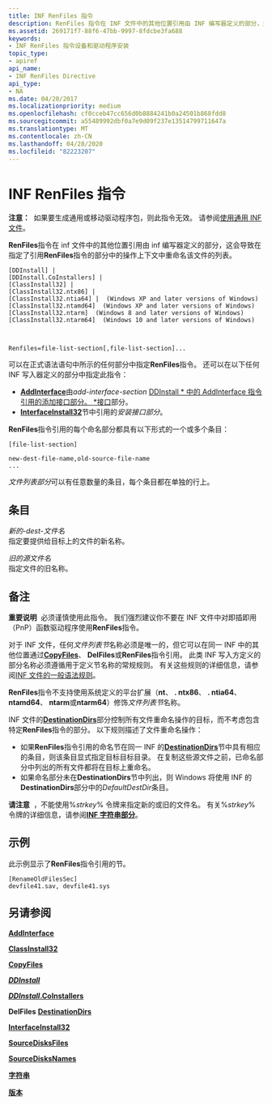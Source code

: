 ```yaml
---
title: INF RenFiles 指令
description: RenFiles 指令在 INF 文件中的其他位置引用由 INF 编写器定义的部分，这会导致在指定了引用 RenFiles 指令的部分中的操作上下文中重命名该文件的列表。
ms.assetid: 269171f7-88f6-47bb-9997-8fdcbe3fa688
keywords:
- INF RenFiles 指令设备和驱动程序安装
topic_type:
- apiref
api_name:
- INF RenFiles Directive
api_type:
- NA
ms.date: 04/20/2017
ms.localizationpriority: medium
ms.openlocfilehash: cf0cceb47cc656d0b8884241b0a24501b868fdd8
ms.sourcegitcommit: a55489992dbf0a7e9d09f237e13514799711647a
ms.translationtype: MT
ms.contentlocale: zh-CN
ms.lasthandoff: 04/28/2020
ms.locfileid: "82223207"
---
```

# <a name="inf-renfiles-directive"></a>INF RenFiles 指令


**注意：**  如果要生成通用或移动驱动程序包，则此指令无效。 请参阅[使用通用 INF 文件](using-a-universal-inf-file.md)。

 

**RenFiles**指令在 inf 文件中的其他位置引用由 inf 编写器定义的部分，这会导致在指定了引用**RenFiles**指令的部分中的操作上下文中重命名该文件的列表。

```inf
[DDInstall] | 
[DDInstall.CoInstallers] | 
[ClassInstall32] | 
[ClassInstall32.ntx86] | 
[ClassInstall32.ntia64] |  (Windows XP and later versions of Windows)
[ClassInstall32.ntamd64]  (Windows XP and later versions of Windows)
[ClassInstall32.ntarm]  (Windows 8 and later versions of Windows)
[ClassInstall32.ntarm64]  (Windows 10 and later versions of Windows)


  
Renfiles=file-list-section[,file-list-section]...
```

可以在正式语法语句中所示的任何部分中指定**RenFiles**指令。 还可以在以下任何 INF 写入器定义的部分中指定此指令：

-   [**AddInterface**](inf-addinterface-directive.md)由*add-interface-section* [DDInstall * 中的 AddInterface 指令引用的添加接口部分。 *接口](inf-ddinstall-interfaces-section.md)部分。
-   [**InterfaceInstall32**](inf-interfaceinstall32-section.md)节中引用的*安装接口部分*。

**RenFiles**指令引用的每个命名部分都具有以下形式的一个或多个条目：

```inf
[file-list-section]
 
new-dest-file-name,old-source-file-name 
...
```

*文件列表部分*可以有任意数量的条目，每个条目都在单独的行上。

## <a name="entries"></a>条目


<a href="" id="new-dest-file-name"></a>*新的-dest-文件名*  
指定要提供给目标上的文件的新名称。

<a href="" id="old-source-file-name"></a>*旧的源文件名*  
指定文件的旧名称。

<a name="remarks"></a>备注
-------

**重要说明**  必须谨慎使用此指令。 我们强烈建议你不要在 INF 文件中对即插即用（PnP）函数驱动程序使用**RenFiles**指令。

 

对于 INF 文件，任何*文件列表节*名称必须是唯一的，但它可以在同一 INF 中的其他位置通过[**CopyFiles**](inf-copyfiles-directive.md)、 **DelFiles**或**RenFiles**指令引用。 此类 INF 写入方定义的部分名称必须遵循用于定义节名称的常规规则。 有关这些规则的详细信息，请参阅[INF 文件的一般语法规则](general-syntax-rules-for-inf-files.md)。

**RenFiles**指令不支持使用系统定义的平台扩展（**nt**、 **. ntx86**、 **. ntia64**、 **ntamd64**、 **ntarm**或**ntarm64**）修饰*文件列表节*名称。

INF 文件的[**DestinationDirs**](inf-destinationdirs-section.md)部分控制所有文件重命名操作的目标，而不考虑包含特定**RenFiles**指令的部分。 以下规则描述了文件重命名操作：

-   如果**RenFiles**指令引用的命名节在同一 INF 的[**DestinationDirs**](inf-destinationdirs-section.md)节中具有相应的条目，则该条目显式指定目标目标目录。 在复制这些源文件之前，已命名部分中列出的所有文件都将在目标上重命名。
-   如果命名部分未在**DestinationDirs**节中列出，则 Windows 将使用 INF 的**DestinationDirs**部分中的*DefaultDestDir*条目。

**请注意**  ，不能使用%*strkey*% 令牌来指定新的或旧的文件名。 有关%*strkey*% 令牌的详细信息，请参阅[**INF 字符串部分**](inf-strings-section.md)。

 

<a name="examples"></a>示例
--------

此示例显示了**RenFiles**指令引用的节。

```inf
[RenameOldFilesSec]
devfile41.sav, devfile41.sys
```

## <a name="see-also"></a>另请参阅


[**AddInterface**](inf-addinterface-directive.md)

[**ClassInstall32**](inf-classinstall32-section.md)

[**CopyFiles**](inf-copyfiles-directive.md)

[***DDInstall***](inf-ddinstall-section.md)

[***DDInstall*.CoInstallers**](inf-ddinstall-coinstallers-section.md)

**DelFiles**
[**DestinationDirs**](inf-destinationdirs-section.md)

[**InterfaceInstall32**](inf-interfaceinstall32-section.md)

[**SourceDisksFiles**](inf-sourcedisksfiles-section.md)

[**SourceDisksNames**](inf-sourcedisksnames-section.md)

[**字符串**](inf-strings-section.md)

[**版本**](inf-version-section.md)

 

 






